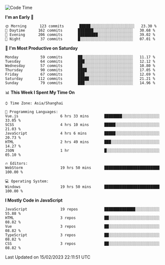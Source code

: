 <!--START_SECTION:waka-->
![Code Time](http://img.shields.io/badge/Code%20Time-2%2C095%20hrs%2048%20mins-blue)

**I'm an Early 🐤** 

```text
🌞 Morning      123 commits       █████░░░░░░░░░░░░░░░░░░░░   23.30 % 
🌆 Daytime      162 commits       ███████░░░░░░░░░░░░░░░░░░   30.68 % 
🌃 Evening      206 commits       █████████░░░░░░░░░░░░░░░░   39.02 % 
🌙 Night         37 commits       █░░░░░░░░░░░░░░░░░░░░░░░░   07.01 % 

```
📅 **I'm Most Productive on Saturday** 

```text
Monday          59 commits       ██░░░░░░░░░░░░░░░░░░░░░░░   11.17 % 
Tuesday         64 commits       ███░░░░░░░░░░░░░░░░░░░░░░   12.12 % 
Wednesday       57 commits       ██░░░░░░░░░░░░░░░░░░░░░░░   10.80 % 
Thursday        90 commits       ████░░░░░░░░░░░░░░░░░░░░░   17.05 % 
Friday          67 commits       ███░░░░░░░░░░░░░░░░░░░░░░   12.69 % 
Saturday       112 commits       █████░░░░░░░░░░░░░░░░░░░░   21.21 % 
Sunday          79 commits       ███░░░░░░░░░░░░░░░░░░░░░░   14.96 % 

```


📊 **This Week I Spent My Time On** 

```text
⌚︎ Time Zone: Asia/Shanghai

💬 Programming Languages: 
Vue.js                   6 hrs 33 mins       ████████░░░░░░░░░░░░░░░░░   33.05 % 
SCSS                     4 hrs 10 mins       █████░░░░░░░░░░░░░░░░░░░░   21.03 % 
JavaScript               4 hrs 6 mins        █████░░░░░░░░░░░░░░░░░░░░   20.73 % 
HTML                     2 hrs 49 mins       ███░░░░░░░░░░░░░░░░░░░░░░   14.27 % 
JSON                     1 hr                █░░░░░░░░░░░░░░░░░░░░░░░░   05.10 % 

🔥 Editors: 
WebStorm                 19 hrs 50 mins      █████████████████████████   100.00 % 

💻 Operating System: 
Windows                  19 hrs 50 mins      █████████████████████████   100.00 % 

```

**I Mostly Code in JavaScript** 

```text
JavaScript               19 repos            ██████████████░░░░░░░░░░░   55.88 % 
HTML                     3 repos             ██░░░░░░░░░░░░░░░░░░░░░░░   08.82 % 
Vue                      3 repos             ██░░░░░░░░░░░░░░░░░░░░░░░   08.82 % 
TypeScript               3 repos             ██░░░░░░░░░░░░░░░░░░░░░░░   08.82 % 
CSS                      3 repos             ██░░░░░░░░░░░░░░░░░░░░░░░   08.82 % 

```



 Last Updated on 15/02/2023 22:11:51 UTC
<!--END_SECTION:waka-->

<!--
**likaiqiang/likaiqiang** is a ✨ _special_ ✨ repository because its `README.md` (this file) appears on your GitHub profile.

Here are some ideas to get you started:

- 🔭 I’m currently working on ...
- 🌱 I’m currently learning ...
- 👯 I’m looking to collaborate on ...
- 🤔 I’m looking for help with ...
- 💬 Ask me about ...
- 📫 How to reach me: ...
- 😄 Pronouns: ...
- ⚡ Fun fact: ...
-->

